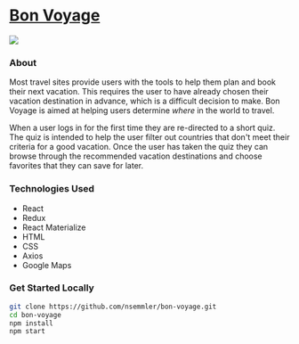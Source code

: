 # [Bon Voyage](https://bonvoyage.surge.sh)

<img src ="./public/bon-voyage-screenshot.png">

### About
Most travel sites provide users with the tools to help them plan and book their next
vacation.  This requires the user to have already chosen their vacation destination
in advance, which is a difficult decision to make.  Bon Voyage is aimed at helping
users determine *where* in the world to travel.

When a user logs in for the first time they are re-directed to a short quiz.  The
quiz is intended to help the user filter out countries that don't meet their criteria
for a good vacation.  Once the user has taken the quiz they can browse through the
recommended vacation destinations and choose favorites that they can save for later.

### Technologies Used
- React
- Redux
- React Materialize
- HTML
- CSS
- Axios
- Google Maps


### Get Started Locally
```bash
git clone https://github.com/nsemmler/bon-voyage.git
cd bon-voyage
npm install
npm start
```
